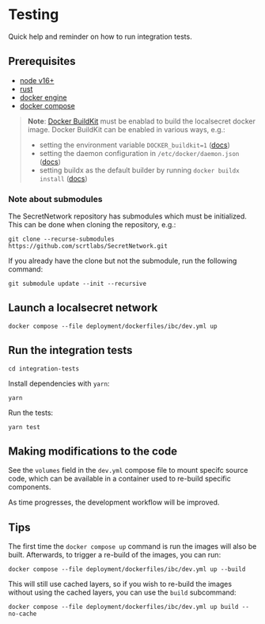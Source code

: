 # Testing
Quick help and reminder on how to run integration tests.

## Prerequisites
* [node v16+](https://nodejs.org)
* [rust](https://www.rust-lang.org/tools/install)
* [docker engine](https://docs.docker.com/engine/install/ubuntu/)
* [docker compose](https://docs.docker.com/compose/install/linux/#install-using-the-repository)

> **Note**: [Docker BuildKit][buildkit] must be enablad to build the
localsecret docker image. Docker BuildKit can be enabled in various ways,
e.g.:
>
> * setting the environment variable `DOCKER_buildkit=1` ([docs][buildkit])
> * setting the daemon configuration in `/etc/docker/daemon.json` ([docs][buildkit])
> * setting buildx as the default builder by running `docker buildx install` ([docs][buildx])

### Note about submodules
The SecretNetwork repository has submodules which must be initialized. This
can be done when cloning the repository, e.g.:

```console
git clone --recurse-submodules https://github.com/scrtlabs/SecretNetwork.git
```

If you already have the clone but not the submodule, run the following
command:

```console
git submodule update --init --recursive
```

## Launch a localsecret network

```console
docker compose --file deployment/dockerfiles/ibc/dev.yml up
```

## Run the integration tests

```console
cd integration-tests
```

Install dependencies with `yarn`:

```console
yarn
```

Run the tests:

```console
yarn test
```

## Making modifications to the code
See the `volumes` field in the `dev.yml` compose file to mount specifc source code,
which can be available in a container used to re-build specific components.

As time progresses, the development workflow will be improved.

## Tips
The first time the `docker compose up` command is run the images will
also be built. Afterwards, to trigger a re-build of the images, you can run:

```console
docker compose --file deployment/dockerfiles/ibc/dev.yml up --build
```

This will still use cached layers, so if you wish to re-build the images without using
the cached layers, you can use the `build` subcommand:

```console
docker compose --file deployment/dockerfiles/ibc/dev.yml up build --no-cache
```

[buildkit]: https://docs.docker.com/build/buildkit/#getting-started
[buildx]: https://docs.docker.com/build/buildx/install/#set-buildx-as-the-default-builder
